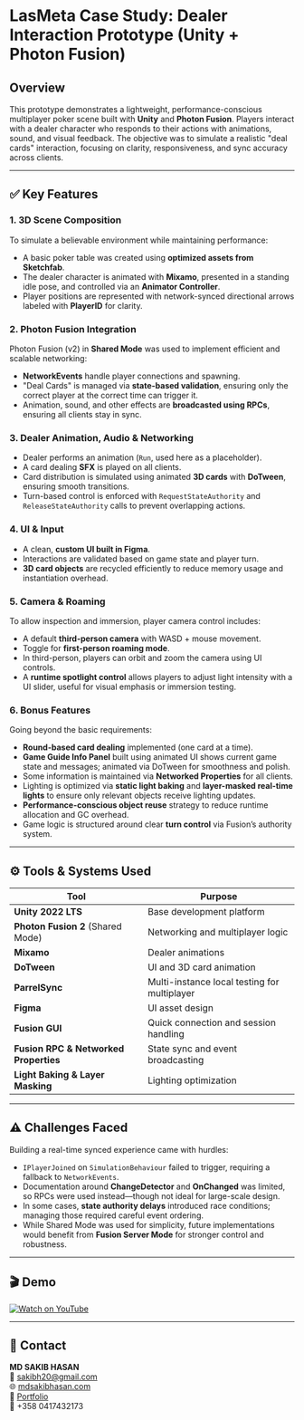 # LasMeta Case Study: Dealer Interaction Prototype (Unity + Photon Fusion)

## Overview

This prototype demonstrates a lightweight, performance-conscious multiplayer poker scene built with **Unity** and **Photon Fusion**. Players interact with a dealer character who responds to their actions with animations, sound, and visual feedback. The objective was to simulate a realistic "deal cards" interaction, focusing on clarity, responsiveness, and sync accuracy across clients.

---

## ✅ Key Features

### 1. 3D Scene Composition

To simulate a believable environment while maintaining performance:

* A basic poker table was created using **optimized assets from Sketchfab**.
* The dealer character is animated with **Mixamo**, presented in a standing idle pose, and controlled via an **Animator Controller**.
* Player positions are represented with network-synced directional arrows labeled with **PlayerID** for clarity.

### 2. Photon Fusion Integration

Photon Fusion (v2) in **Shared Mode** was used to implement efficient and scalable networking:

* **NetworkEvents** handle player connections and spawning.
* "Deal Cards" is managed via **state-based validation**, ensuring only the correct player at the correct time can trigger it.
* Animation, sound, and other effects are **broadcasted using RPCs**, ensuring all clients stay in sync.

### 3. Dealer Animation, Audio & Networking

* Dealer performs an animation (`Run`, used here as a placeholder).
* A card dealing **SFX** is played on all clients.
* Card distribution is simulated using animated **3D cards** with **DoTween**, ensuring smooth transitions.
* Turn-based control is enforced with `RequestStateAuthority` and `ReleaseStateAuthority` calls to prevent overlapping actions.

### 4. UI & Input

* A clean, **custom UI built in Figma**.
* Interactions are validated based on game state and player turn.
* **3D card objects** are recycled efficiently to reduce memory usage and instantiation overhead.

### 5. Camera & Roaming

To allow inspection and immersion, player camera control includes:

* A default **third-person camera** with WASD + mouse movement.
* Toggle for **first-person roaming mode**.
* In third-person, players can orbit and zoom the camera using UI controls.
* A **runtime spotlight control** allows players to adjust light intensity with a UI slider, useful for visual emphasis or immersion testing.

### 6. Bonus Features

Going beyond the basic requirements:

* **Round-based card dealing** implemented (one card at a time).
* **Game Guide Info Panel** built using animated UI shows current game state and messages; animated via DoTween for smoothness and polish.
* Some information is maintained via **Networked Properties** for all clients.
* Lighting is optimized via **static light baking** and **layer-masked real-time lights** to ensure only relevant objects receive lighting updates.
* **Performance-conscious object reuse** strategy to reduce runtime allocation and GC overhead.
* Game logic is structured around clear **turn control** via Fusion’s authority system.

---

## ⚙️ Tools & Systems Used

| Tool                                  | Purpose                                      |
| ------------------------------------- | -------------------------------------------- |
| **Unity 2022 LTS**                    | Base development platform                    |
| **Photon Fusion 2** (Shared Mode)     | Networking and multiplayer logic             |
| **Mixamo**                            | Dealer animations                            |
| **DoTween**                           | UI and 3D card animation                     |
| **ParrelSync**                        | Multi-instance local testing for multiplayer |
| **Figma**                             | UI asset design                              |
| **Fusion GUI**                        | Quick connection and session handling        |
| **Fusion RPC & Networked Properties** | State sync and event broadcasting            |
| **Light Baking & Layer Masking**      | Lighting optimization                        |

---

## ⚠️ Challenges Faced

Building a real-time synced experience came with hurdles:

* `IPlayerJoined` on `SimulationBehaviour` failed to trigger, requiring a fallback to `NetworkEvents`.
* Documentation around **ChangeDetector** and **OnChanged** was limited, so RPCs were used instead—though not ideal for large-scale design.
* In some cases, **state authority delays** introduced race conditions; managing those required careful event ordering.
* While Shared Mode was used for simplicity, future implementations would benefit from **Fusion Server Mode** for stronger control and robustness.

---

## 🎬 Demo  

[![Watch on YouTube](https://img.youtube.com/vi/Ydty5jxR3ZE/0.jpg)](https://youtu.be/Ydty5jxR3ZE)

---

## 📩 Contact

**MD SAKIB HASAN**  
📧 [sakibh20@gmail.com](mailto:sakibh20@gmail.com)  
🌐 [mdsakibhasan.com](https://mdsakibhasan.com)  
📁 [Portfolio](https://mdsakibhasan.com)  
📱 +358 0417432173  
